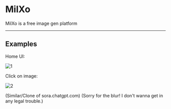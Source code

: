 # MilXo
MilXo is a free image gen platform

---

## Examples

Home UI:


![1](https://github.com/user-attachments/assets/1f12df07-e307-4343-856d-d7e2810ef46f)



Click on image:


![2](https://github.com/user-attachments/assets/816e43a5-7969-4dd2-a7d1-8c1831ede3f0)



(Similar/Clone of sora.chatgpt.com) (Sorry for the blur! I don't wanna get in any legal trouble.)
